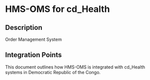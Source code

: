 # HMS-OMS for cd_Health

## Description

Order Management System

## Integration Points

This document outlines how HMS-OMS is integrated with cd_Health systems in Democratic Republic of the Congo.
